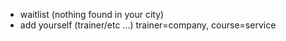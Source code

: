 - waitlist (nothing found in your city)
- add yourself (trainer/etc ...) trainer=company, course=service

